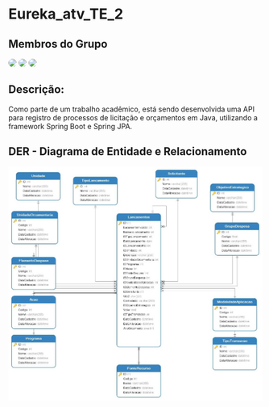 # Eureka_atv_TE_2

## Membros do Grupo

[<img src="https://github.com/ThiagoWaldrich.png" width="60" style="border-radius: 30px;">](https://github.com/ThiagoWaldrich) [<img src="https://github.com/lucianoGIS.png" width="60" style="border-radius: 30px;">](https://github.com/lucianoGIS) [<img src="https://github.com/marcioscw.png" width="60" style="border-radius: 30px;">](https://github.com/marcioscw)




<!-- Add more contributors here -->



## Descrição:

Como parte de um trabalho acadêmico, está sendo desenvolvida uma API para registro de processos de licitação e orçamentos em Java, utilizando a framework Spring Boot e Spring JPA.

## DER - Diagrama de Entidade e Relacionamento

![DER - Orçamento](https://raw.githubusercontent.com/JudahAragao/eureka_atv_TE_2/main/ext_projeto/img/DER%20-%20Orcamento.jpg)
